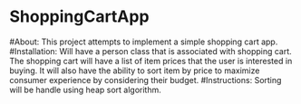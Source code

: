 # ShoppingCartApp
#About: This project attempts to implement a simple shopping cart app. 
#Installation: Will have a person class that is associated with shopping cart. The shopping cart will have a list of item prices that the user is interested in buying. It will also have the ability to sort item by price to maximize consumer experience by considering their budget.
#Instructions: Sorting will be handle using heap sort algorithm. 
